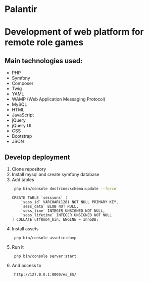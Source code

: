Palantir
========
# Development of web platform for remote role games

## Main technologies used:
 - PHP
 - Symfony
 - Composer
 - Twig
 - YAML
 - WAMP (Web Application Messaging Protocol)
 - MySQL
 - HTML
 - JavaScript
 - jQuery
 - jQuery UI
 - CSS
 - Bootstrap
 - JSON


## Develop deployment
1. Clone repository
2. Install mysql and create symfony database
3. Add tables
    ```bash
     php bin/console doctrine:schema:update --force
    ```
    ```mysql
    CREATE TABLE `sessions` (
        `sess_id` VARCHAR(128) NOT NULL PRIMARY KEY,
        `sess_data` BLOB NOT NULL,
        `sess_time` INTEGER UNSIGNED NOT NULL,
        `sess_lifetime` INTEGER UNSIGNED NOT NULL
    ) COLLATE utf8mb4_bin, ENGINE = InnoDB;
    ```
4. Install assets
    ```
     php bin/console assetic:dump
    ```
5. Run it
    ```
     php bin/console server:start
    ```
6. And access to
    ```
     http://127.0.0.1:8000/es_ES/
    ```